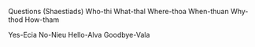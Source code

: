 Questions (Shaestiads)
Who-thi
What-thal
Where-thoa
When-thuan
Why-thod
How-tham

Yes-Ecia
No-Nieu
Hello-Alva
Goodbye-Vala